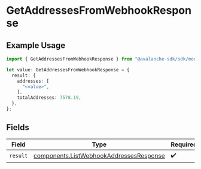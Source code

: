 # GetAddressesFromWebhookResponse

## Example Usage

```typescript
import { GetAddressesFromWebhookResponse } from "@avalanche-sdk/sdk/models/operations";

let value: GetAddressesFromWebhookResponse = {
  result: {
    addresses: [
      "<value>",
    ],
    totalAddresses: 7578.19,
  },
};
```

## Fields

| Field                                                                                              | Type                                                                                               | Required                                                                                           | Description                                                                                        |
| -------------------------------------------------------------------------------------------------- | -------------------------------------------------------------------------------------------------- | -------------------------------------------------------------------------------------------------- | -------------------------------------------------------------------------------------------------- |
| `result`                                                                                           | [components.ListWebhookAddressesResponse](../../models/components/listwebhookaddressesresponse.md) | :heavy_check_mark:                                                                                 | N/A                                                                                                |